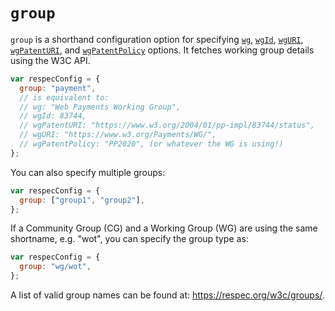 # `group`

`group` is a shorthand configuration option for specifying [`wg`](wg), [`wgId`](wgId), [`wgURI`](wgURI), [`wgPatentURI`](wgPatentURI), and [`wgPatentPolicy`](wgPatentPolicy) options. It fetches working group details using the W3C API.

```js "example": "Use Web Payments Working Group."
var respecConfig = {
  group: "payment",
  // is equivalent to:
  // wg: "Web Payments Working Group",
  // wgId: 83744,
  // wgPatentURI: "https://www.w3.org/2004/01/pp-impl/83744/status",
  // wgURI: "https://www.w3.org/Payments/WG/",
  // wgPatentPolicy: "PP2020", (or whatever the WG is using!)
};
```

You can also specify multiple groups:

```js "example": "Specify multiple groups."
var respecConfig = {
  group: ["group1", "group2"],
};
```

If a Community Group (CG) and a Working Group (WG) are using the same shortname, e.g. "wot", you can specify the group type as:

```js "example": "Specify group type."
var respecConfig = {
  group: "wg/wot",
};
```

A list of valid group names can be found at: https://respec.org/w3c/groups/.
